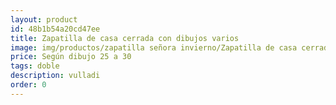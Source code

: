 ```yaml
---
layout: product
id: 48b1b54a20cd47ee
title: Zapatilla de casa cerrada con dibujos varios
image: img/productos/zapatilla señora invierno/Zapatilla de casa cerrada con dibujos varios=Según dibujo 25 a 30=doble=vulladi.webp
price: Según dibujo 25 a 30
tags: doble
description: vulladi
order: 0
---
```

